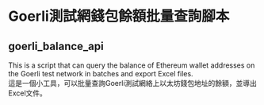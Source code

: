 # Goerli測試網錢包餘額批量查詢腳本
## goerli_balance_api
This is a script that can query the balance of Ethereum wallet addresses on the Goerli test network in batches and export Excel files.  
這是一個小工具，可以批量查詢Goerli測試網絡上以太坊錢包地址的餘額，並導出Excel文件。
